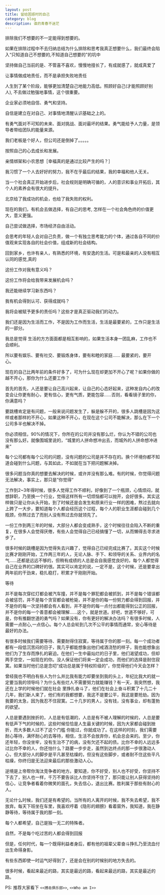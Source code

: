 ```yaml
---
layout: post
title: 留给困惑时的自己
category: blog
description: 谁的青春不迷茫
---
```


排除我们不想要的不一定能得到想要的。

如果在排除过程中不去归纳总结为什么排除和思考我真正想要什么，我们最终会陷入“只知道自己不想要的,不知道自己想要的"的坑中

坚持做自己当前的是、不管喜不喜欢，慢慢地擅长了，有成就感了，就成真爱了

让事情做成地责任，而不是承担失败地责任

人生到了某个阶段，能够更加清楚自己地能力高低。照顾好自己(才能照顾好别人), 不去做过勉强地事情，这个很重要。

企业家必须地自信、勇气和坚持。

自信是建立在对自己、对事情地清醒认识基础之上的。

有勇气面对不可知的未来、面对挑战、面对最坏的结果。勇气能给予人力量，是领导者带给团队的能量来源。

我们老板是个好人，但公司还是倒掉了。。。。。

按照自己的心去成长和发展。

亲情绑架和小农思想［幸福真的是通过比较产生的吗？］

我习惯了一个人去好好的努力，我不在乎最后的结果，我的幸福和他人无关。

当一个社会真正开始进步后，社会规则是明确可循的，人的意识和事业开拓后，其个人的素养会有很大的提升。

北京给了我成功的机会，也给了我失败的权利。

现在的我们，有机会去做选择，有自己的思考, 怎样在一个社会角色终的价值更大，意义更强。

自己尝试做选择，市场经济自由活动。

会思考的年轻人会对自己负责，做一个有独立思考能力的个体，通过各自不同的价值观来实现各自的社会价值，组成新的社会结构。

回到家乡，也许有亲人，有熟悉的环境，有安逸的生活。可是和最亲的人没有相互认同的感觉,真的

这份工作对我有意义吗？

这份工作将会给我带来发展机会吗？

我还能继续学习新东西吗？

我有机会得到认可、获得成就吗？

我将会被赋予更多的责任吗？这些才是真正驱动我们的动力。

我们还是因为生活而工作，不是因为工作而生活，生活是最要紧的，工作只是生活的一部分。

我总是觉得 生活的方方面面都是相互影响的，如果生活本身一团乱麻，工作也不会顺利。

所以要有娱乐、要有社交、要锻炼身体，要有和睦的家庭......  最要紧的，要开心。

现在的自己比两年前的条件好多了，可为什么现在却更加不开心了呢？如果你做的越不开心，那你为什么还要工作？

首先的首先，人还是要让自己高兴起来，让自己的心态好起来，这种发自内心的改变会让你更有耐心，更有信心，更有气质，更能包容......否则，看看镜子里的你，你满意吗？

要跳槽肯定是有问题，一般来说问题发生了，躲是躲不开的，很多人跳槽是因为这样或者那样的不开心，如果这种不开心，在现在这个公司不能解决，那么在下一个公司多半也解决不掉。

你必须相信，90%的情况下，你所在的公司并没有那么烂，你认为不错的公司也没有那么好。就像围城里说的，“城里的人拼命想冲出去，而城外的人拼命想冲进来“

每个公司都有每个公司的问题，没有问题的公司是并不存在的。换个环境你都不知道会碰到什么问题，与其如此，不如就在当下把问题解决掉。

很多问题当你真的想要去解决的时候，或许并没有那么难。有的时候，你觉得问题无法解决，事实上，那只是”你觉得“

工作到2~3年得时候，很多人觉得工作不顺利，好像到了一个瓶颈，心情烦闷，就想辞职，乃至换一个行业，觉得这样所有一切烦恼都可以抛开，会好很多。其实这样做只是让你从头开始，到了时候还是会发生和原来行业一样的困难，熬过去就向上跨了一大步，要知道每个人都会经历这个过程，每个人的职业生涯都会碰到几个瓶颈，你熬过去了而别人没有熬过去你就领先了。

一份工作到两三年的时候，大部分人都会变成熟手，这个时候往往会陷入不断的重复，在很多人会觉得厌倦，有些人会觉得自己已经搞懂了一切，从而懒得去寻求进步了。

很多时候的跳槽是因为觉得失去兴趣了，觉得自己已经完成比赛了。其实这个时候比赛才刚刚开始，工作两三年的人，无论人脉、手下、和领导的关系、业界内的名气......还都是远远不够的，但稍有成绩的人总是会自我感觉良好的，每个人都觉得自己在业界的口碑好的很。其实可以肯定的说，一定不是，这个时候，还是要拿出两年前的干劲来，稳扎稳打，积累才干刚刚开始。

等待

并不是每次穿红灯都会被汽车撞，并不是每个罪犯都会被抓到，并不是每个错误都会被惩罚，并不是每个贪官都会被枪毙，并不是你的每一份努力都会得到回报，并不是你的每一次坚持都会有人看到，并不是你的每一点付出都能得到公正的回报，并不是你的每一个善意都会被理解......这个，就是世道。好吧，世道不够好，可是，你有推翻世道的勇气吗？如果没有，你有更好的解决办法吗？有很多时候，人需要一点耐心,一点信心。每个人总会轮到几次不公平的事情而通常，安心等待是最好的办法。

有很多时候我们需要等待、需要耐得住寂寞，等待属于你的那一刻。每一个成功者都有一段低沉苦闷的日子，我几乎都能想象出他们戒酒浇愁的样子，我也能想象出他们为了生存而挣扎的窘迫。在他们一生中最灿烂的日子里，他们渴望成功，但却两手空空，一如现在的你。没人保证他们将来一定会成功，而他们的选择是耐住寂寞。如果当时他们总是念叨“成功总是属于特权阶级的”，你觉得他们今天会怎样？

曾经我也不明白有些人为什么并比我有能力却要坐到我的头上，年纪比我大的就一定要当我的领导吗？为什么有些烂人不需要努力就能赚钱？有一天，我突然想，我还在上学的时候他们就在社会
里挣扎奋斗了，他们在社会上奋斗积累了十几二十几年，我们新人来了，他们有的我都想要，我这不是要公平，我这是要抢劫。因为我要的太急，因为我忍不住寂寞。二十几岁的男人，没有钱，没有事业，却有蓬勃的欲望。

人总是要遇到挫折的，人总是有低潮的，人总是有不被人理解的时候的，人总是要有低声下气的时候的，这些时候恰恰是人生最关键的时候，因为大家都会碰到挫折，而大多数人过不了这个门槛
你能过，你就成功了。在这样的时刻，我们需要耐心等待，满怀耐心的去等待，相信，生活不会放弃你，机会总会来的。至少，你还年轻，你没坐牢，没有生治不了的病，没有欠还不起的债。比你不幸的人远远多过比你不幸的人，你还怕什么？路要一步步走，虽然到达终点的那一步很激动人心，但大部分人的脚步是平凡甚至枯燥的，但没有这些脚步，或者耐不住这些平凡枯燥，你终归是无法迎来最后的那些激动人心。

逆境是上帝帮你淘汰竞争者的地方。要知道，你不好受，别人也不好受，你坚持不下去了，别人也一样，千万不要告诉比人你坚持不住了，那只能让别人获得坚持的信心，让竞争者看着你微笑的面孔，失去信心，退出比赛。胜利属于那些有耐心的人。

无论什么时候，我们还是有希望的。当所有的人离开的时候，我不失去希望，我不放弃。每天下班坐在车里，我喜欢哼着《隐形的翅膀》看着窗外，我知道，我在静静等待，等待属于我的那一刻。

每个人都希望，自己是独一无二的特殊者。

自然，不是每个吃过苦的人都会得到回报

但是，任何时代，每一个既得利益者身后，都有他的祖辈父辈奋斗挣扎乃至流血付出生命得身影。

有些东西即使一时运气好得到了，还是会在别的时候别的地方失去的。

很多时候，看起来最近的路，其实是最远的路，看起来最远的路，其实是最近的路。

PS: 推荐大家看下 `<<搏击俱乐部>>`, `<<Who am I>>`









































































































